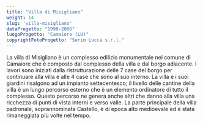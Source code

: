 ```yaml
---
title: "Villa di Misigliano"
weight: 14
slug: 'villa-misigliano'
dataProgetto: "1990-2006"
luogoProgetto: "Camaiore (LU)"
copyrightFotoProgetto: "Serim Lucca s.r.l."
---
```

La villa di Misigliano è un complesso edilizio monumentale nel comune di Camaiore che è composto dal complesso della villa e dal borgo adiacente. I lavori sono iniziati dalla ristrutturazione delle 7 case del borgo per continuare alla villa e alle 4 case che sono al suo interno. La villa e i suoi giardini risalgono ad un impianto settecentesco; il livello delle cantine della villa è un lungo percorso esterno che è un elemento ordinatore di tutto il complesso. Questo percorso ne genera anche altri che danno alla villa una ricchezza di punti di vista interni e verso valle.
La parte principale della villa padronale, soprannominata Castello, è di epoca alto medioevale ed è stata rimaneggiata più volte nel tempo.
